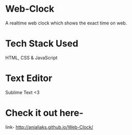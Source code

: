 # Web-Clock
A realtime web clock which shows the exact time on web.

# Tech Stack Used
HTML, CSS & JavaScript

# Text Editor
Sublime Text <3

# Check it out here-
link- http://anjaliaks.github.io/Web-Clock/
